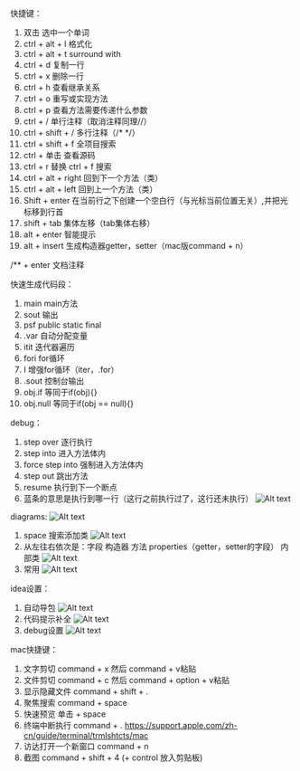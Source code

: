 快捷键：
1. 双击  选中一个单词
2. ctrl + alt + l  格式化
3. ctrl + alt + t  surround with
4. ctrl + d  复制一行
5. ctrl + x  删除一行
6. ctrl + h  查看继承关系
7. ctrl + o  重写或实现方法
8. ctrl + p  查看方法需要传递什么参数
9. ctrl + /  单行注释（取消注释同理//）
10. ctrl + shift + /  多行注释（/* */）
11. ctrl + shift + f  全项目搜索
12. ctrl + 单击  查看源码
13. ctrl + r 替换 ctrl + f 搜索
14. ctrl + alt + right  回到下一个方法（类）
15. ctrl + alt + left  回到上一个方法（类）
16. Shift + enter  在当前行之下创建一个空白行（与光标当前位置无关）,并把光标移到行首
17. shift + tab  集体左移（tab集体右移）
18. alt + enter  智能提示
19. alt + insert  生成构造器getter，setter（mac版command + n）

/** + enter  文档注释

快速生成代码段：
1. main  main方法
2. sout  输出
3. psf  public static final
4. .var  自动分配变量
5. itit  迭代器遍历
6. fori  for循环
7. I  增强for循环（iter，.for）
8. .sout  控制台输出
9. obj.if  等同于if(obj){}
10. obj.null  等同于if(obj == null){}

debug：
1. step over  逐行执行  
2. step into  进入方法体内  
3. force step into  强制进入方法体内  
4. step out  跳出方法  
5. resume  执行到下一个断点  
6. 蓝条的意思是执行到哪一行（这行之前执行过了，这行还未执行） ![Alt text](image/idea/image.png)

diagrams:
![Alt text](image/idea/image-1.png)
1. space  搜索添加类  ![Alt text](image/idea/image-2.png)
2. 从左往右依次是：字段 构造器 方法 properties（getter，setter的字段） 内部类  ![Alt text](image/idea/image-3.png)
3. 常用  ![Alt text](image/idea/image-4.png)

idea设置：
1. 自动导包  ![Alt text](image/idea/image-5.png)
2. 代码提示补全  ![Alt text](image/idea/image-6.png)
3. debug设置  ![Alt text](image/idea/image-7.png)

mac快捷键：
1. 文字剪切 command + x 然后 command + v粘贴
2. 文件剪切 command + c 然后 command + option + v粘贴
3. 显示隐藏文件 command + shift + .
4. 聚焦搜索 command + space
5. 快速预览 单击 + space
6. 终端中断执行 command + . https://support.apple.com/zh-cn/guide/terminal/trmlshtcts/mac
7. 访达打开一个新窗口 command + n
8. 截图 command + shift + 4 (+ control 放入剪贴板)
